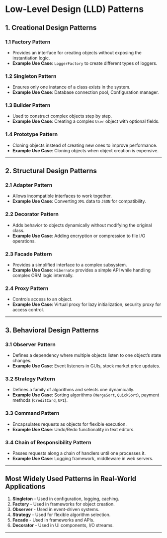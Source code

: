 # Low-Level Design (LLD) Patterns

## 1. Creational Design Patterns
### **1.1 Factory Pattern**
- Provides an interface for creating objects without exposing the instantiation logic.
- **Example Use Case**: `LoggerFactory` to create different types of loggers.

### **1.2 Singleton Pattern**
- Ensures only one instance of a class exists in the system.
- **Example Use Case**: Database connection pool, Configuration manager.

### **1.3 Builder Pattern**
- Used to construct complex objects step by step.
- **Example Use Case**: Creating a complex `User` object with optional fields.

### **1.4 Prototype Pattern**
- Cloning objects instead of creating new ones to improve performance.
- **Example Use Case**: Cloning objects when object creation is expensive.

---

## 2. Structural Design Patterns
### **2.1 Adapter Pattern**
- Allows incompatible interfaces to work together.
- **Example Use Case**: Converting `XML` data to `JSON` for compatibility.

### **2.2 Decorator Pattern**
- Adds behavior to objects dynamically without modifying the original class.
- **Example Use Case**: Adding encryption or compression to file I/O operations.

### **2.3 Facade Pattern**
- Provides a simplified interface to a complex subsystem.
- **Example Use Case**: `Hibernate` provides a simple API while handling complex ORM logic internally.

### **2.4 Proxy Pattern**
- Controls access to an object.
- **Example Use Case**: Virtual proxy for lazy initialization, security proxy for access control.

---

## 3. Behavioral Design Patterns
### **3.1 Observer Pattern**
- Defines a dependency where multiple objects listen to one object’s state changes.
- **Example Use Case**: Event listeners in GUIs, stock market price updates.

### **3.2 Strategy Pattern**
- Defines a family of algorithms and selects one dynamically.
- **Example Use Case**: Sorting algorithms (`MergeSort`, `QuickSort`), payment methods (`CreditCard`, `UPI`).

### **3.3 Command Pattern**
- Encapsulates requests as objects for flexible execution.
- **Example Use Case**: Undo/Redo functionality in text editors.

### **3.4 Chain of Responsibility Pattern**
- Passes requests along a chain of handlers until one processes it.
- **Example Use Case**: Logging framework, middleware in web servers.

---

## Most Widely Used Patterns in Real-World Applications
1. **Singleton** - Used in configuration, logging, caching.
2. **Factory** - Used in frameworks for object creation.
3. **Observer** - Used in event-driven systems.
4. **Strategy** - Used for flexible algorithm selection.
5. **Facade** - Used in frameworks and APIs.
6. **Decorator** - Used in UI components, I/O streams.

---


